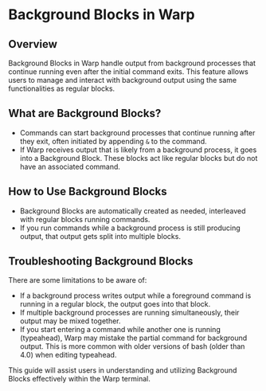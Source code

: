 # Background Blocks in Warp

## Overview
Background Blocks in Warp handle output from background processes that continue running even after the initial command exits. This feature allows users to manage and interact with background output using the same functionalities as regular blocks.

## What are Background Blocks?
- Commands can start background processes that continue running after they exit, often initiated by appending `&` to the command.
- If Warp receives output that is likely from a background process, it goes into a Background Block. These blocks act like regular blocks but do not have an associated command.

## How to Use Background Blocks
- Background Blocks are automatically created as needed, interleaved with regular blocks running commands.
- If you run commands while a background process is still producing output, that output gets split into multiple blocks.

## Troubleshooting Background Blocks
There are some limitations to be aware of:
- If a background process writes output while a foreground command is running in a regular block, the output goes into that block.
- If multiple background processes are running simultaneously, their output may be mixed together.
- If you start entering a command while another one is running (typeahead), Warp may mistake the partial command for background output. This is more common with older versions of bash (older than 4.0) when editing typeahead.

This guide will assist users in understanding and utilizing Background Blocks effectively within the Warp terminal.
